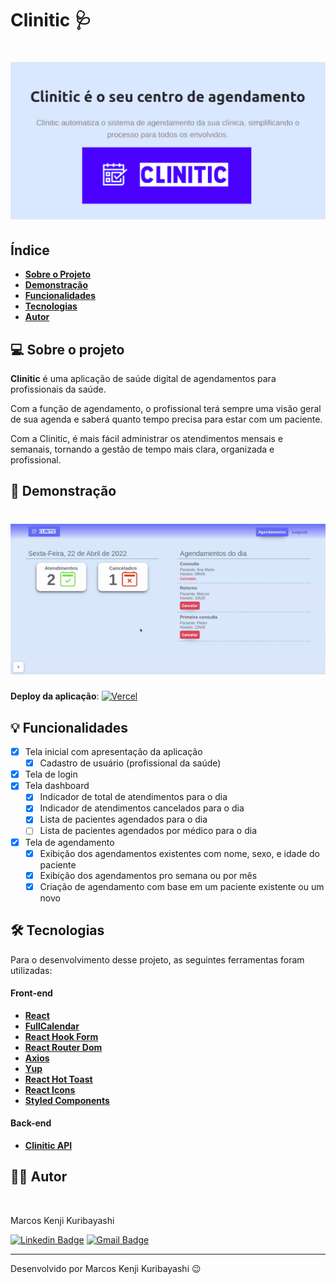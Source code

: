 # Clinitic 🩺

</p>
<h1 align="center">
    <img alt="clinitic-banner" src="./src/assets/readme.png" />
</h1>
<p align="center">

## Índice

- **[Sobre o Projeto](#-sobre-o-projeto)**
- **[Demonstração](#-demonstração)**
- **[Funcionalidades](#-funcionalidades)**
- **[Tecnologias](#-tecnologias)**
- **[Autor](#-autor)**

## 💻 Sobre o projeto

**Clinitic** é uma aplicação de saúde digital de agendamentos para profissionais da saúde.

Com a função de agendamento, o profissional terá sempre uma visão geral de sua agenda e saberá quanto tempo precisa para estar com um paciente.

Com a Clinitic, é mais fácil administrar os atendimentos mensais e semanais, tornando a gestão de tempo mais clara, organizada e profissional.

## 🚀 Demonstração

<h1 align="center">
    <img src="./src/assets/clinitic.gif" />
</h1>

**Deploy da aplicação**: [![Vercel](https://img.shields.io/badge/vercel-%23000000.svg?style=for-the-badge&logo=vercel&logoColor=white)](https://clinitic-front.vercel.app/)

## 💡 Funcionalidades

- [x] Tela inicial com apresentação da aplicação
  - [x] Cadastro de usuário (profissional da saúde)
- [x] Tela de login
- [x] Tela dashboard
  - [x] Indicador de total de atendimentos para o dia
  - [x] Indicador de atendimentos cancelados para o dia
  - [x] Lista de pacientes agendados para o dia
  - [ ] Lista de pacientes agendados por médico para o dia
- [x] Tela de agendamento
  - [x] Exibição dos agendamentos existentes com nome, sexo, e idade do paciente
  - [x] Exibição dos agendamentos pro semana ou por mês
  - [x] Criação de agendamento com base em um paciente existente ou um novo

## 🛠️ Tecnologias

Para o desenvolvimento desse projeto, as seguintes ferramentas foram utilizadas:

#### Front-end

- **[React](https://pt-br.reactjs.org/)**
- **[FullCalendar](https://fullcalendar.io/)**
- **[React Hook Form](https://react-hook-form.com/)**
- **[React Router Dom](https://www.npmjs.com/package/react-router-dom)**
- **[Axios](https://axios-http.com/ptbr/)**
- **[Yup](https://www.npmjs.com/package/yup)**
- **[React Hot Toast](https://react-hot-toast.com/)**
- **[React Icons](https://react-icons.github.io/react-icons/)**
- **[Styled Components](https://styled-components.com/)**

#### Back-end

- **[Clinitic API](https://gitlab.com/marcosken/clinitic_api)**

## 👨‍💻 Autor

<img style="border-radius: 15%;" src="https://gitlab.com/uploads/-/system/user/avatar/8603970/avatar.png?width=400" width="70px;" alt=""/>

Marcos Kenji Kuribayashi

[![Linkedin Badge](https://img.shields.io/badge/-LinkedIn-blue?style=flat-square&logo=Linkedin&logoColor=white)](https://www.linkedin.com/in/marcos-kuribayashi/) [![Gmail Badge](https://img.shields.io/badge/-marcosken13@gmail.com-c14438?style=flat-square&logo=Gmail&logoColor=white)](mailto:marcosken13@gmail.com)

---

Desenvolvido por Marcos Kenji Kuribayashi 😉
